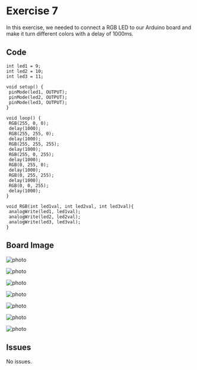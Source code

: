# Exercise 7

In this exercise, we needed to connect a RGB LED to our Arduino board and make it turn different colors with a delay of 1000ms.

## Code 

 ```Arduino
int led1 = 9;
int led2 = 10;
int led3 = 11;

void setup() {
  pinMode(led1, OUTPUT);
  pinMode(led2, OUTPUT);
  pinMode(led3, OUTPUT);
}

void loop() {
  RGB(255, 0, 0);
  delay(1000);
  RGB(255, 255, 0);
  delay(1000);
  RGB(255, 255, 255);
  delay(1000);
  RGB(255, 0, 255);
  delay(1000);
  RGB(0, 255, 0);
  delay(1000);
  RGB(0, 255, 255);
  delay(1000);
  RGB(0, 0, 255);
  delay(1000);
}

void RGB(int led1val, int led2val, int led3val){
  analogWrite(led1, led1val);
  analogWrite(led2, led2val);
  analogWrite(led3, led3val);
}
 ```

## Board Image

![photo](photo1.jpg)

![photo](photo2.jpg)

![photo](photo3.jpg)

![photo](photo4.jpg)

![photo](photo5.jpg)

![photo](photo6.jpg)

![photo](photo7.jpg)

## Issues 

No issues.